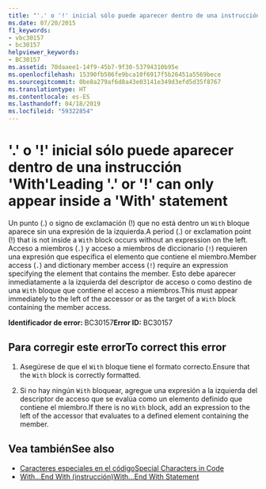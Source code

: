 ```yaml
---
title: "'.' o '!' inicial sólo puede aparecer dentro de una instrucción 'With'"
ms.date: 07/20/2015
f1_keywords:
- vbc30157
- bc30157
helpviewer_keywords:
- BC30157
ms.assetid: 70daaee1-14f9-45b7-9f30-53794310b95e
ms.openlocfilehash: 15390fb506fe9bca10f6917f5b26451a5569bece
ms.sourcegitcommit: 0be8a279af6d8a43e03141e349d3efd5d35f8767
ms.translationtype: HT
ms.contentlocale: es-ES
ms.lasthandoff: 04/18/2019
ms.locfileid: "59322854"
---
```

# <a name="leading--or--can-only-appear-inside-a-with-statement"></a><span data-ttu-id="29fe0-102">'.' o '!' inicial sólo puede aparecer dentro de una instrucción 'With'</span><span class="sxs-lookup"><span data-stu-id="29fe0-102">Leading '.' or '!' can only appear inside a 'With' statement</span></span>
<span data-ttu-id="29fe0-103">Un punto (.) o signo de exclamación (!) que no está dentro un `With` bloque aparece sin una expresión de la izquierda.</span><span class="sxs-lookup"><span data-stu-id="29fe0-103">A period (.) or exclamation point (!) that is not inside a `With` block occurs without an expression on the left.</span></span> <span data-ttu-id="29fe0-104">Acceso a miembros (`.`) y acceso a miembros de diccionario (`!`) requieren una expresión que especifica el elemento que contiene el miembro.</span><span class="sxs-lookup"><span data-stu-id="29fe0-104">Member access (`.`) and dictionary member access (`!`) require an expression specifying the element that contains the member.</span></span> <span data-ttu-id="29fe0-105">Esto debe aparecer inmediatamente a la izquierda del descriptor de acceso o como destino de una `With` bloque que contiene el acceso a miembros.</span><span class="sxs-lookup"><span data-stu-id="29fe0-105">This must appear immediately to the left of the accessor or as the target of a `With` block containing the member access.</span></span>  
  
 <span data-ttu-id="29fe0-106">**Identificador de error:** BC30157</span><span class="sxs-lookup"><span data-stu-id="29fe0-106">**Error ID:** BC30157</span></span>  
  
## <a name="to-correct-this-error"></a><span data-ttu-id="29fe0-107">Para corregir este error</span><span class="sxs-lookup"><span data-stu-id="29fe0-107">To correct this error</span></span>  
  
1. <span data-ttu-id="29fe0-108">Asegúrese de que el `With` bloque tiene el formato correcto.</span><span class="sxs-lookup"><span data-stu-id="29fe0-108">Ensure that the `With` block is correctly formatted.</span></span>  
  
2. <span data-ttu-id="29fe0-109">Si no hay ningún `With` bloquear, agregue una expresión a la izquierda del descriptor de acceso que se evalúa como un elemento definido que contiene el miembro.</span><span class="sxs-lookup"><span data-stu-id="29fe0-109">If there is no `With` block, add an expression to the left of the accessor that evaluates to a defined element containing the member.</span></span>  
  
## <a name="see-also"></a><span data-ttu-id="29fe0-110">Vea también</span><span class="sxs-lookup"><span data-stu-id="29fe0-110">See also</span></span>

- [<span data-ttu-id="29fe0-111">Caracteres especiales en el código</span><span class="sxs-lookup"><span data-stu-id="29fe0-111">Special Characters in Code</span></span>](../../../visual-basic/programming-guide/program-structure/special-characters-in-code.md)
- [<span data-ttu-id="29fe0-112">With...End With (instrucción)</span><span class="sxs-lookup"><span data-stu-id="29fe0-112">With...End With Statement</span></span>](../../../visual-basic/language-reference/statements/with-end-with-statement.md)
